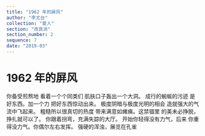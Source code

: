 ```yaml
---
title: "1962 年的屏风"
author: "李尤台"
collection: "爱人"
section: "改良派"
section_number: 2
sequence: 7
date: "2019-03"
---
```


# 1962 年的屏风

你备受煎熬地
看着一个个同类们
肌肤口子轰出一个大洞。
成行的蜿蜒的污迹
是好东西。加一个力
把好东西惊动出来。
极度阴暗与极度光明的相会
造就强大的气流中飞起来。
粗糙所以很真切的热度
带来满意如瘫痪。这禁锢里
的美未必挣脱，挣扎就可以了。
你跟着拐弯，充满失踪的大厅。
开始你轻得没有力气，后来
你重得没力气。你偶尔左右发挥。
强硬的浑浊，展览在孔雀
